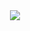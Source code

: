 
<div align="center">
<img src="https://github-readme-streak-stats.herokuapp.com?user=GabrielTvOF&theme=monokai&width_card=450"
</div>
<div lign="center>
<img src="https://i.gifer.com/C8jL.gif" width="100">
</div>
